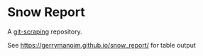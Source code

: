 # Snow Report

A [git-scraping](https://simonwillison.net/2020/Oct/9/git-scraping/) repository.

See https://gerrymanoim.github.io/snow_report/ for table output
